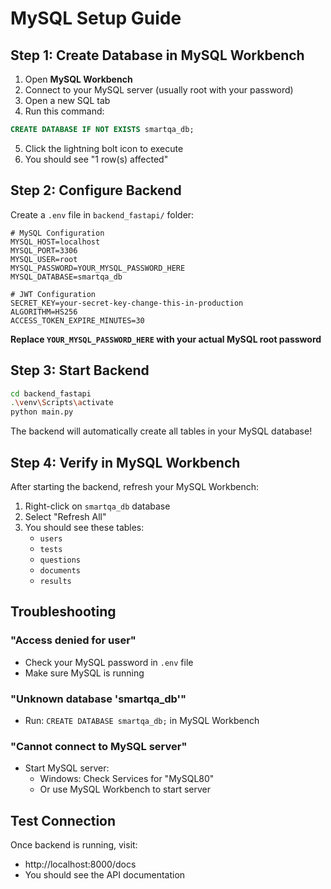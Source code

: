 # MySQL Setup Guide

## Step 1: Create Database in MySQL Workbench

1. Open **MySQL Workbench**
2. Connect to your MySQL server (usually root with your password)
3. Open a new SQL tab
4. Run this command:

```sql
CREATE DATABASE IF NOT EXISTS smartqa_db;
```

5. Click the lightning bolt icon to execute
6. You should see "1 row(s) affected"

## Step 2: Configure Backend

Create a `.env` file in `backend_fastapi/` folder:

```env
# MySQL Configuration
MYSQL_HOST=localhost
MYSQL_PORT=3306
MYSQL_USER=root
MYSQL_PASSWORD=YOUR_MYSQL_PASSWORD_HERE
MYSQL_DATABASE=smartqa_db

# JWT Configuration
SECRET_KEY=your-secret-key-change-this-in-production
ALGORITHM=HS256
ACCESS_TOKEN_EXPIRE_MINUTES=30
```

**Replace `YOUR_MYSQL_PASSWORD_HERE` with your actual MySQL root password**

## Step 3: Start Backend

```bash
cd backend_fastapi
.\venv\Scripts\activate
python main.py
```

The backend will automatically create all tables in your MySQL database!

## Step 4: Verify in MySQL Workbench

After starting the backend, refresh your MySQL Workbench:

1. Right-click on `smartqa_db` database
2. Select "Refresh All"
3. You should see these tables:
   - `users`
   - `tests`
   - `questions`
   - `documents`
   - `results`

## Troubleshooting

### "Access denied for user"
- Check your MySQL password in `.env` file
- Make sure MySQL is running

### "Unknown database 'smartqa_db'"
- Run: `CREATE DATABASE smartqa_db;` in MySQL Workbench

### "Cannot connect to MySQL server"
- Start MySQL server:
  - Windows: Check Services for "MySQL80"
  - Or use MySQL Workbench to start server

## Test Connection

Once backend is running, visit:
- http://localhost:8000/docs
- You should see the API documentation


